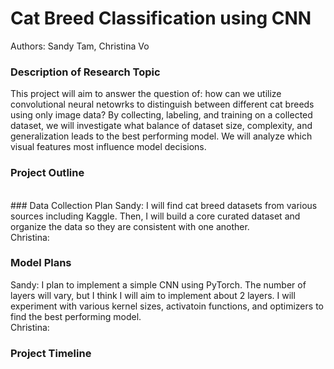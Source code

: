 # Cat Breed Classification using CNN
Authors: Sandy Tam, Christina Vo

### Description of Research Topic
This project will aim to answer the question of: how can we utilize convolutional neural netowrks to distinguish between different cat breeds using only image data? By collecting, labeling, and training on a collected dataset, we will investigate what balance of dataset size, complexity, and generalization leads to the best performing model. We will analyze which visual features most influence model decisions. 
<br>
### Project Outline

<br>
### Data Collection Plan
Sandy: I will find cat breed datasets from various sources including Kaggle. Then, I will build a core curated dataset and organize the data so they are consistent with one another. 
<br>
Christina:

### Model Plans
Sandy: I plan to implement a simple CNN using PyTorch. The number of layers will vary, but I think I will aim to implement about 2 layers. I will experiment with various kernel sizes, activatoin functions, and optimizers to find the best performing model. 
<br>
Christina:

### Project Timeline
